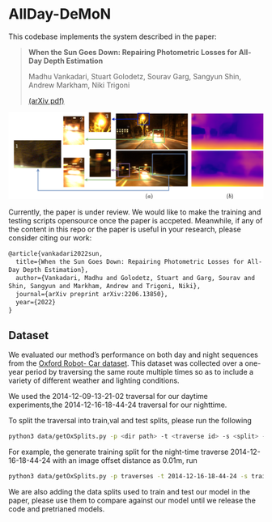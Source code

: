 # AllDay-DeMoN
This codebase implements the system described in the paper:

> **When the Sun Goes Down: Repairing Photometric Losses for All-Day Depth Estimation**
>
> Madhu Vankadari, Stuart Golodetz, Sourav Garg, Sangyun Shin, Andrew Markham, Niki Trigoni
>
> [(arXiv pdf)](https://arxiv.org/abs/1806.01260)

<p align="center">
  <img src="assets/teaser.png" alt="example input output gif" width="600" />
</p>

Currently, the paper is under review. We would like to make the training and testing scripts opensource once the paper is accpeted. Meanwhile, if any of the content in this repo or the paper is useful in your research, please consider citing our work:

```
@article{vankadari2022sun,
  title={When the Sun Goes Down: Repairing Photometric Losses for All-Day Depth Estimation},
  author={Vankadari, Madhu and Golodetz, Stuart and Garg, Sourav and Shin, Sangyun and Markham, Andrew and Trigoni, Niki},
  journal={arXiv preprint arXiv:2206.13850},
  year={2022}
}
```

## Dataset

We evaluated our method’s performance on both day and night sequences from the [Oxford Robot- Car dataset](https://robotcar-dataset.robots.ox.ac.uk/datasets/). This dataset was collected over a one-year period by traversing the same route multiple times so as to include a variety of different weather and lighting conditions. 

We used the 2014-12-09-13-21-02 traversal for our daytime experiments,the 2014-12-16-18-44-24 traversal for our nighttime.

To split the traversal into train,val and test splits, please run the following

```bash
python3 data/getOxSplits.py -p <dir path> -t <traverse id> -s <split> -d -o <offset>
```

For example, the generate training split for the night-time traverse 2014-12-16-18-44-24 with an image offset distance as 0.01m, run
```bash
python3 data/getOxSplits.py -p traverses -t 2014-12-16-18-44-24 -s train -d -o 0.01
```

We are also adding the data splits used to train and test our model in the paper, please use them to compare against our model until we release the code and pretrianed models.






